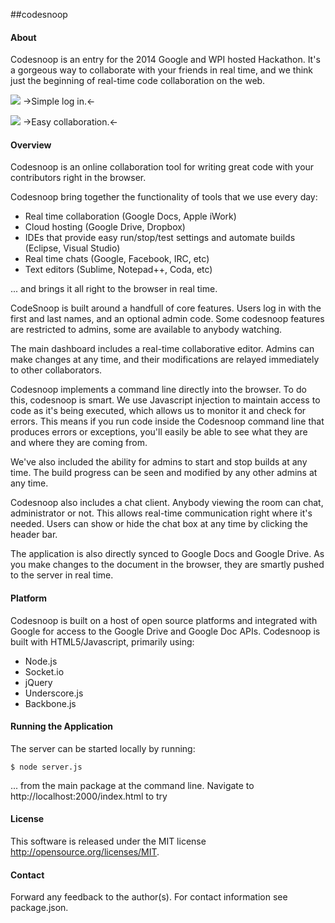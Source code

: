 ##codesnoop

#### About

Codesnoop is an entry for the 2014 Google and WPI hosted Hackathon. It's a gorgeous way to collaborate with your friends in real time, and we think just the beginning of real-time code collaboration on the web.

![](http://i.imgur.com/x94NgCs.jpg)
->Simple log in.<-

![](http://i.imgur.com/n1DnwdN.png)
->Easy collaboration.<-

#### Overview

Codesnoop is an online collaboration tool for writing great code with your contributors right in the browser.

Codesnoop bring together the functionality of tools that we use every day:

* Real time collaboration (Google Docs, Apple iWork)
* Cloud hosting (Google Drive, Dropbox)
* IDEs that provide easy run/stop/test settings and automate builds (Eclipse, Visual Studio)
* Real time chats (Google, Facebook, IRC, etc)
* Text editors (Sublime, Notepad++, Coda, etc)

... and brings it all right to the browser in real time.

CodeSnoop is built around a handfull of core features. Users log in with the first and last names, and an optional admin code. Some codesnoop features are restricted to admins, some are available to anybody watching.

The main dashboard includes a real-time collaborative editor. Admins can make changes at any time, and their modifications are relayed immediately to other collaborators. 

Codesnoop implements a command line directly into the browser. To do this, codesnoop is smart. We use Javascript injection to maintain access to code as it's being executed, which allows us to monitor it and check for errors. This means if you run code inside the Codesnoop command line that produces errors or exceptions, you'll easily be able to see what they are and where they are coming from.

We've also included the ability for admins to start and stop builds at any time. The build progress can be seen and modified by any other admins at any time.

Codesnoop also includes a chat client. Anybody viewing the room can chat, administrator or not. This allows real-time communication right where it's needed. Users can show or hide the chat box at any time by clicking the header bar.

The application is also directly synced to Google Docs and Google Drive. As you make changes to the document in the browser, they are smartly pushed to the server in real time.


#### Platform

Codesnoop is built on a host of open source platforms and integrated with Google for access to the Google Drive and Google Doc APIs. Codesnoop is built with HTML5/Javascript, primarily using:
* Node.js
* Socket.io
* jQuery
* Underscore.js
* Backbone.js


#### Running the Application

The server can be started locally by running:

```$ node server.js```

... from the main package at the command line. Navigate to http://localhost:2000/index.html to try


#### License

This software is released under the MIT license http://opensource.org/licenses/MIT.

#### Contact

Forward any feedback to the author(s). For contact information see package.json.



